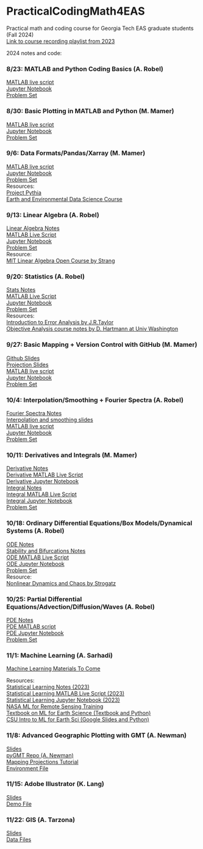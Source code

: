 # PracticalCodingMath4EAS
Practical math and coding course for Georgia Tech EAS graduate students (Fall 2024)  
[Link to course recording playlist from 2023](https://mediaspace.gatech.edu/playlist/dedicated/1_ilv7c4yi/)  

2024 notes and code:

### 8/23: MATLAB and Python Coding Basics (A. Robel)
[MATLAB live script](https://github.com/aarobel/PracticalCodingMath4EAS/blob/main24/Demos/MATLAB_basics.mlx)  
[Jupyter Notebook](https://github.com/aarobel/PracticalCodingMath4EAS/blob/main24/Demos/Python_basics.ipynb)  
[Problem Set](https://github.com/aarobel/PracticalCodingMath4EAS/blob/main24/PS/CodingBasics_PS.pdf)

### 8/30: Basic Plotting in MATLAB and Python (M. Mamer)
[MATLAB live script](https://github.com/aarobel/PracticalCodingMath4EAS/blob/main24/Demos/MATLAB_plotting.mlx)  
[Jupyter Notebook](https://github.com/aarobel/PracticalCodingMath4EAS/blob/main24/Demos/Python_plotting.ipynb)  
[Problem Set](https://github.com/aarobel/PracticalCodingMath4EAS/blob/main24/PS/PlottingBasics_PS.pdf)

### 9/6: Data Formats/Pandas/Xarray (M. Mamer)
[MATLAB live script](https://github.com/aarobel/PracticalCodingMath4EAS/blob/main24/Demos/FileFormats.mlx)  
[Jupyter Notebook](https://github.com/aarobel/PracticalCodingMath4EAS/blob/main24/Demos/FileFormats_xarray_pandas.ipynb)  
[Problem Set](https://github.com/aarobel/PracticalCodingMath4EAS/blob/main24/PS/FileFormats_PS.pdf)  
Resources:  
[Project Pythia](https://foundations.projectpythia.org/landing-page.html)   
[Earth and Environmental Data Science Course](https://earth-env-data-science.github.io/intro.html)

### 9/13: Linear Algebra (A. Robel)
[Linear Algebra Notes](https://github.com/aarobel/PracticalCodingMath4EAS/blob/main24/Notes/LinearAlgebra_NoteForm.pdf)  
[MATLAB Live Script](https://github.com/aarobel/PracticalCodingMath4EAS/blob/main24/Demos/LinearAlgebra_MATLAB.mlx)  
[Jupyter Notebook](https://github.com/aarobel/PracticalCodingMath4EAS/blob/main24/Demos/LinearAlgebra_Python.ipynb)  
[Problem Set](https://github.com/aarobel/PracticalCodingMath4EAS/blob/main24/PS/LinearAlgebra_PS.pdf)  
Resource:  
[MIT Linear Algebra Open Course by Strang](https://ocw.mit.edu/courses/mathematics/18-06-linear-algebra-spring-2010/)  

### 9/20: Statistics (A. Robel)
[Stats Notes](https://github.com/aarobel/PracticalCodingMath4EAS/blob/main24/Notes/Stats_NoteForm.pdf)  
[MATLAB Live Script](https://github.com/aarobel/PracticalCodingMath4EAS/blob/main24/Demos/Stats_MATLAB.mlx)  
[Jupyter Notebook](https://github.com/aarobel/PracticalCodingMath4EAS/blob/main24/Demos/Stats_Python.ipynb)  
[Problem Set](https://github.com/aarobel/PracticalCodingMath4EAS/blob/main24/PS/Stats_PS.pdf)  
Resources:  
[Introduction to Error Analysis by J.R.Taylor](https://ia801307.us.archive.org/14/items/TaylorJ.R.IntroductionToErrorAnalysis2ed/Taylor%20J.R.%20Introduction%20to%20error%20analysis%202ed_text.pdf)  
[Objective Analysis course notes by D. Hartmann at Univ Washington](https://atmos.uw.edu/~dennis/552_Notes_ftp.html)  

### 9/27: Basic Mapping + Version Control with GitHub (M. Mamer)
[Github Slides](https://github.com/aarobel/PracticalCodingMath4EAS/blob/main24/Notes/GitHubIntro.pdf)  
[Projection Slides](https://github.com/aarobel/PracticalCodingMath4EAS/blob/main24/Notes/Class7_Coordinates-Taka2021-AndyUpdate2022.pptx)  
[MATLAB live script](https://github.com/aarobel/PracticalCodingMath4EAS/blob/main24/Demos/BasicMapping.mlx)  
[Jupyter Notebook](https://github.com/aarobel/PracticalCodingMath4EAS/blob/main24/Demos/BasicMappingCartopy.ipynb)  
[Problem Set](https://github.com/aarobel/PracticalCodingMath4EAS/blob/main24/PS/Mapping_PS.pdf)  

### 10/4: Interpolation/Smoothing + Fourier Spectra (A. Robel)
[Fourier Spectra Notes](https://github.com/aarobel/PracticalCodingMath4EAS/blob/main24/Notes/Fourier_NoteForm.pdf)  
[Interpolation and smoothing slides](https://github.com/aarobel/PracticalCodingMath4EAS/blob/main24/Notes/InterpSmooth_NoteForm.pdf)  
[MATLAB live script](https://github.com/aarobel/PracticalCodingMath4EAS/blob/main24/Demos/InterpSmoothFourier_MATLAB.mlx)  
[Jupyter Notebook](https://github.com/aarobel/PracticalCodingMath4EAS/blob/main24/Demos/InterpSmoothFourier_Python.ipynb)  
[Problem Set](https://github.com/aarobel/PracticalCodingMath4EAS/blob/main24/PS/InterpSmoothFourier_PS.pdf)  

### 10/11: Derivatives and Integrals (M. Mamer)
[Derivative Notes](https://github.com/aarobel/PracticalCodingMath4EAS/blob/main24/Notes/Derivative%20review.pdf)  
[Derivative MATLAB Live Script](https://github.com/aarobel/PracticalCodingMath4EAS/blob/main24/Demos/Derivative_MATLAB.mlx)  
[Derivative Jupyter Notebook](https://github.com/aarobel/PracticalCodingMath4EAS/blob/main24/Demos/Derivative_notebook.ipynb)  
[Integral Notes](https://github.com/aarobel/PracticalCodingMath4EAS/blob/main24/Notes/Numerical%20Integration.pdf)  
[Integral MATLAB Live Script](https://github.com/aarobel/PracticalCodingMath4EAS/blob/main24/Demos/Integral_MATLAB.mlx)  
[Integral Jupyter Notebook](https://github.com/aarobel/PracticalCodingMath4EAS/blob/main24/Demos/Integral_notebook.ipynb)  
[Problem Set](https://github.com/aarobel/PracticalCodingMath4EAS/blob/main24/PS/DerivativesIntegrals_PS.pdf)  

### 10/18: Ordinary Differential Equations/Box Models/Dynamical Systems (A. Robel)
[ODE Notes](https://github.com/aarobel/PracticalCodingMath4EAS/blob/main24/Notes/ODE%20Review.pdf)  
[Stability and Bifurcations Notes](https://github.com/aarobel/PracticalCodingMath4EAS/blob/main24/Notes/StabilityBifurcations.pdf)  
[ODE MATLAB Live Script](https://github.com/aarobel/PracticalCodingMath4EAS/blob/main24/Demos/ODE_MATLAB.mlx)  
[ODE Jupyter Notebook](https://github.com/aarobel/PracticalCodingMath4EAS/blob/main24/Demos/ODE_notebook.ipynb)  
[Problem Set](XX)  
Resource:  
[Nonlinear Dynamics and Chaos by Strogatz](https://www.biodyn.ro/course/literatura/Nonlinear_Dynamics_and_Chaos_2018_Steven_H._Strogatz.pdf)  

### 10/25: Partial Differential Equations/Advection/Diffusion/Waves (A. Robel)
[PDE Notes](https://github.com/aarobel/PracticalCodingMath4EAS/blob/main24/Notes/PDE%20Review.pdf)  
[PDE MATLAB script](https://github.com/aarobel/PracticalCodingMath4EAS/blob/main24/Demos/PDE_MATLAB_deas.m)  
[PDE Jupyter Notebook](https://github.com/aarobel/PracticalCodingMath4EAS/blob/main24/Demos/PDE_notebook.ipynb)  
[Problem Set](XX)  

### 11/1: Machine Learning (A. Sarhadi)
[Machine Learning Materials To Come](XX)

Resources:  
[Statistical Learning Notes (2023)](/Notes/StatisticalLearningNotes_231020.pdf)  
[Statistical Learning MATLAB Live Script (2023)](/Demos/StatisticalLearningDemo_Rainfall_231020.mlx)  
[Statistical Learning Jupyter Notebook (2023)](/Demos/StatisticalLearningDemo_Rainfall_231020.ipynb)   
[NASA ML for Remote Sensing Training](https://appliedsciences.nasa.gov/get-involved/training/english/arset-fundamentals-machine-learning-earth-science)  
[Textbook on ML for Earth Science (Textbook and Python)](https://link.springer.com/book/10.1007/978-3-031-35114-3)  
[CSU Intro to ML for Earth Sci (Google Slides and Python)](https://github.com/eabarnes1010/ml_tutorial_csu)  

### 11/8: Advanced Geographic Plotting with GMT (A. Newman)
[Slides](https://github.com/aarobel/PracticalCodingMath4EAS/blob/main/Class7_Coordinates-Taka2021-AndyUpdate2022.pptx)  
[pyGMT Repo (A. Newman)](https://github.com/avnewman/pyGMT-Tutorial)  
[Mapping Projections Tutorial](https://github.com/avnewman/pyGMT-Tutorial/blob/main/Mapping_projections.ipynb)  
[Environment File](https://github.com/aarobel/PracticalCodingMath4EAS/blob/main/pygmt_environment.yml)  

### 11/15: Adobe Illustrator (K. Lang)
[Slides](https://github.com/aarobel/PracticalCodingMath4EAS/blob/main24/Notes/20220907_adobe_illustrator.pdf)  
[Demo File](https://github.com/aarobel/PracticalCodingMath4EAS/blob/main/lang_2020_figure_2.ai)

### 11/22: GIS (A. Tarzona)  
[Slides](https://github.com/aarobel/PracticalCodingMath4EAS/blob/main24/Notes/GIS%20Demo_AT_09022022.pdf)  
[Data Files](https://www.dropbox.com/s/wrvflwyl5scskhl/Raw%20Data.zip?dl=0)
